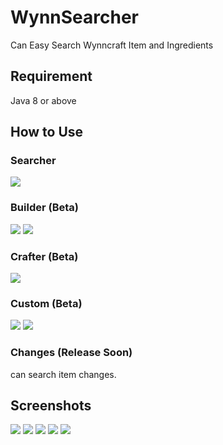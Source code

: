 # WynnSearcher
Can Easy Search Wynncraft Item and Ingredients

## Requirement
Java 8 or above

## How to Use
### Searcher
![](readme_pictures/how_to_use.png)

### Builder (Beta)
![](readme_pictures/how_to_use_2_1.png)
![](readme_pictures/how_to_use_2_2.png)

### Crafter (Beta)
![](readme_pictures/how_to_use_3.png)

### Custom (Beta)
![](readme_pictures/how_to_use_4_1.png)
![](readme_pictures/how_to_use_4_2.png)

### Changes (Release Soon)
can search item changes.

## Screenshots
![](readme_pictures/search_1.png)
![](readme_pictures/search_2.png)
![](readme_pictures/search_3.png)
![](readme_pictures/search_4.png)
![](readme_pictures/search_5.png)
